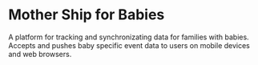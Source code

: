 # Mother Ship for Babies

A platform for tracking and synchronizating data for families with babies. Accepts and pushes baby specific event data to users on mobile devices and web browsers.

